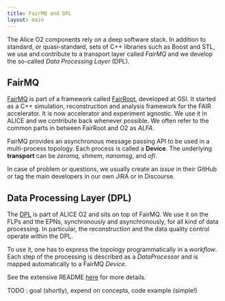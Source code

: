 ```yaml
---
title: FairMQ and DPL
layout: main
---
```


The Alice O2 components rely on a deep software stack. In addition to standard, or quasi-standard, sets of C++ libraries such as Boost and STL, we use and contribute to a transport layer called _FairMQ_ and we develop the so-called _Data Processing Layer_ (DPL). 

## FairMQ 

[FairMQ](https://github.com/FairRootGroup/FairMQ) is part of a framework called [FairRoot](https://github.com/FairRootGroup/FairRoot), developed at GSI. It started as a C++ simulation, reconstruction and analysis framework for the FAIR accelerator. It is now accelerator and experiment agnostic. We use it in ALICE and we contribute back whenever possible. We often refer to the common parts in between FairRoot and O2 as _ALFA_. 

FairMQ provides an asynchronous message passing API to be used in a multi-process topology. Each process is called a __Device__. The underlying __transport__ can be _zeromq_, _shmem_, _nanomsg_, and _ofi_.

In case of problem or questions, we usually create an _issue_ in their GitHub or tag the main developers in our own JIRA or in Discourse.

## Data Processing Layer (DPL)

The [DPL](https://github.com/AliceO2Group/AliceO2/tree/dev/Framework/Core) is part of ALICE O2 and sits on top of FairMQ. We use it on the FLPs and the EPNs, synchronously and asynchronously, for all kind of data processing. In particular, the reconstruction and the data quality control operate within the DPL.

To use it, one has to express the topology programmatically in a _workflow_. Each step of the processing is described as a _DataProcessor_ and is mapped automatically to a FairMQ _Device_. 

See the extensive README [here](https://github.com/AliceO2Group/AliceO2/tree/dev/Framework/Core) for more details.

TODO : goal (shortly), expend on concepts, code example (simple!)